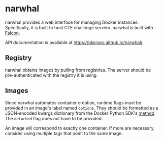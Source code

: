 # narwhal

narwhal provides a web interface for managing Docker instances. Specifically, it is built to host CTF challenge servers. narwhal is built with [Falcon](https://falconframework.org/).

API documentation is available at https://blairsec.github.io/narwhal/.

## Registry
narwhal obtains images by pulling from registries. The server should be pre-authenticated with the registry it is using.

## Images
Since narwhal automates container creation, runtime flags must be provided in an image's label named `options`. They should be formatted as a JSON-encoded kwargs dictionary from the Docker Python SDK's [method](https://docker-py.readthedocs.io/en/stable/containers.html#docker.models.containers.ContainerCollection.run). The `detached` flag does not have to be provided.

An image will correspond to exactly one  container. If more are necessary, consider using multiple tags that point to the same image.
